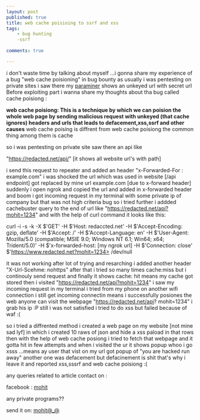 ```yaml
---
layout: post
published: true
title: web cache poisioing to ssrf and xss
tags:
    - bug hunting
    -ssrf
    
comments: true

---
```




i don't waste time by talking about myself ...i gonna share my experience of a bug "web cache poisioning" in bug bounty 
as usually i was pentesting on private sites i saw there my <a href="https://github.com/PortSwigger/param-miner">paraminer</a> shows an unkeyed url
with secret url Before exploiting part i wanna share my thoughts about tha bug called cache poisiong :

**web cache poisiong: This is a technique by which we can poision the whole web page by sending malicious request with unkeyed (that cache ignores) 
headers and urls that leads to defacement,xss,ssrf and other causes** web cache poising is diffrent from web cache poisiong the common thing among
them is cache 

so i was pentesting on private site  saw there an api like 

"https://redacted.net/api/" [it shows all website url's with path]

i send this request to repeater and added an header "x-Forwarded-For : example.com"  i was shocked the url which was used in website [/api endpoint] got replaced by mine
url example.com [due to x-forward header] suddenly i open ngrok and copied the url and added in x-forwarded header and boom  i got incoming request in my terminal with
some private ip of company but that was not high criteria bug so i tried further i addded cachebuster query to the end of url like "https://redacted.net/api?mohit=1234" and 
with the help of curl command it looks like this:

curl -i -s -k -X $'GET' -H $'Host: redaccted.net' -H $'Accept-Encoding: gzip, deflate' -H $'Accept: /' -H 
$'Accept-Language: en' -H $'User-Agent: Mozilla/5.0 (compatible; MSIE 9.0; Windows NT 6.1; Win64; x64; Trident/5.0)' -H 
$'x-forwarded-host: [my ngrok url] -H $'Connection: close' $'https://www.redacted.net?mohit=1234> /dev/null

it was not working after lot of trying and resarching i added another header "X-Url-Scehme: nohttps" after that i tried so many times cache:miss
but i continouly send request and finally it shows cache: hit means my cache got stored then i visited "https://redacted.net/api?mohit=1234" i saw my incoming request in my
terminal i tried from my phone on another wifi connection i still get incoming connectin means i successfully posiones the web anyone can visit the webpage "https://redacted.net/api?
mohit=1234" i grab his ip :P  still i was not satisfied i tried to do xss but failed because of waf :( 

so i tried a diffrented method i created a web page on my website [not mine sad lyf] in which i created 10 raws of json and hide a xss paload in that rows then with the help of
web cache posiong i tried to fetch that webpage and it gotta hit in few attempts and when i visited the ur it shows popup whoo i go xsss ...means ay user that vist on my url got 
popup of "you are hacked run away" another one was defacement but defacinement is shit that's why i leave it and reported xss,sssrf and web cache poisiong :( 

any queries related to article contact on :

facebook : <a href="https://www.facebook.com/mohit20000">mohit</a>

any private programs??

send it on: <a href="mailto:nhibtaungamain@gmail.com">mohit@_@</a>
